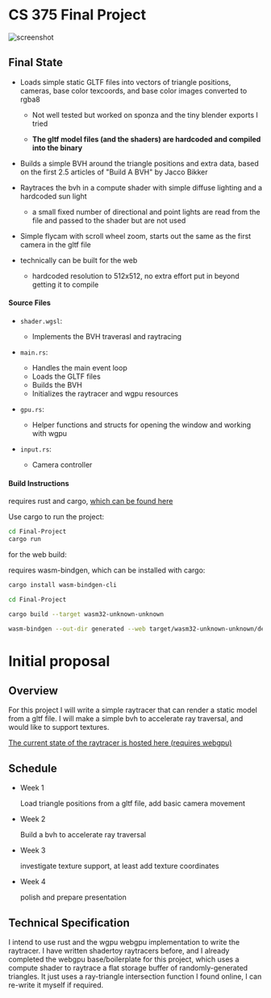 # CS 375 Final Project
![screenshot](/Final-Project/screenshots/sponza.png?raw=true)


## Final State

- Loads simple static GLTF files into vectors of triangle positions, cameras, base color texcoords, and base color images converted to rgba8
  - Not well tested but worked on sponza and the tiny blender exports I tried

  - **The gltf model files (and the shaders) are hardcoded and compiled into the binary**

- Builds a simple BVH around the triangle positions and extra data, based on the first 2.5 articles of "Build A BVH" by Jacco Bikker

- Raytraces the bvh in a compute shader with simple diffuse lighting and a hardcoded sun light
  - a small fixed number of directional and point lights are read from the file and passed to the shader but are not used

- Simple flycam with scroll wheel zoom, starts out the same as the first camera in the gltf file

- technically can be built for the web
  - hardcoded resolution to 512x512, no extra effort put in beyond getting it to compile


#### Source Files

- `shader.wgsl`:
  - Implements the BVH traverasl and raytracing

- `main.rs`:
  - Handles the main event loop
  - Loads the GLTF files
  - Builds the BVH
  - Initializes the raytracer and wgpu resources

- `gpu.rs`:
  - Helper functions and structs for opening the window and working with wgpu

- `input.rs`:
  - Camera controller


#### Build Instructions
requires rust and cargo, [which can be found here](https://www.rust-lang.org/tools/install)

Use cargo to run  the project:
```bash
cd Final-Project
cargo run
```

for the web build:

requires wasm-bindgen, which can be installed with cargo:
```bash
cargo install wasm-bindgen-cli
```
```bash
cd Final-Project

cargo build --target wasm32-unknown-unknown 

wasm-bindgen --out-dir generated --web target/wasm32-unknown-unknown/debug/raytracer.wasm
```

# Initial proposal

## Overview

For this project I will write a simple raytracer that can render a static model from a gltf file. I will make a simple bvh to accelerate ray traversal, and would like to support textures.

[The current state of the raytracer is hosted here (requires webgpu)](https://blue.cs.sonoma.edu/~hblakey/CS-375/Final-Project/generated/index.html)

## Schedule

- Week 1
  
  Load triangle positions from a gltf file, add basic camera movement

- Week 2

  Build a bvh to accelerate ray traversal

- Week 3

  investigate texture support, at least add texture coordinates

- Week 4

  polish and prepare presentation

## Technical Specification

I intend to use rust and the wgpu webgpu implementation to write the raytracer. I have written shadertoy raytracers before, and I already completed the webgpu base/boilerplate for this project, which uses a compute shader to raytrace a flat storage buffer of randomly-generated triangles. It just uses a ray-triangle intersection function I found online, I can re-write it myself if required.


